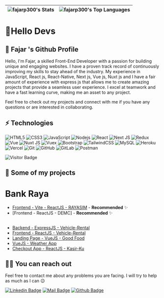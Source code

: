 | ![fajarp300's Stats](https://github-readme-stats.vercel.app/api?username=fajarp300&theme=monokai&show_icons=true&hide_border=true&count_private=true) | ![fajarp300's Top Languages](https://github-readme-stats.vercel.app/api/top-langs/?username=fajarp300&theme=monokai&show_icons=true&hide_border=true&layout=compact) |
|---|---|


# 🚀Hello Devs

## 🍊 Fajar 's Github Profile
Hello, I'm Fajar, a skilled Front-End Developer with a passion for building unique and engaging websites. I have a proven track record of continuously improving my skills to stay ahead of the industry. My experience in JavaScript, React js, React-Native, Next js, Vue js, Nuxt js and I have a fair amount of experience with express js that allows me to create amazing projects that provide a seamless user experience. I excel at teamwork and have a fast learning curve, making me an asset to any project.

Feel free to check out my projects and connect with me if you have any questions or are interested in collaborating.


## ⚡ Technologies

![HTML5](https://img.shields.io/badge/-HTML5-E34F26?style=flat-square&logo=html5&logoColor=white)
![CSS3](https://img.shields.io/badge/-CSS3-1572B6?style=flat-square&logo=css3)
![JavaScript](https://img.shields.io/badge/-JavaScript-black?style=flat-square&logo=javascript)
![Nodejs](https://img.shields.io/badge/-Nodejs-black?style=flat-square&logo=Node.js)
![React](https://img.shields.io/badge/-React_JS-black?style=flat-square&logo=react)
![Next JS](https://img.shields.io/badge/Next_JS-black?logo=nextdotjs)
![Redux](https://img.shields.io/badge/Redux-000000?logo=redux)
![Vue](https://img.shields.io/badge/Vue-000000?logo=vuedotjs)
![Nuxt JS](https://img.shields.io/badge/Nuxt_JS-black?logo=nuxtdotjs)
![Vuex](https://img.shields.io/badge/Vuex-000000?logo=vuedotjs)
![Bootstrap](https://img.shields.io/badge/-Bootstrap-563D7C?style=flat-square&logo=bootstrap)
![TailwindCSS](https://img.shields.io/badge/TailwindCSS-black?logo=tailwindcss)
![MySQL](https://img.shields.io/badge/-MySQL-black?style=flat-square&logo=mysql)
![Heroku](https://img.shields.io/badge/-Heroku-430098?style=flat-square&logo=heroku)
![Vercel](https://img.shields.io/badge/Vercel-black?logo=vercel)
![Git](https://img.shields.io/badge/-Git-black?style=flat-square&logo=git)
![GitHub](https://img.shields.io/badge/-GitHub-181717?style=flat-square&logo=github)
![GitLab](https://img.shields.io/badge/-GitLab-FCA121?style=flat-square&logo=gitlab)
![Postman](https://img.shields.io/badge/Postman-black?logo=postman)



![Visitor Badge](https://visitor-badge.laobi.icu/badge?page_id=fajar035)


## 🥳 Some of my projects
# Bank Raya
- [Frontend - Vite - ReactJS - RAYASIM](https://github.com/Bank-Raya/bridgtl-rsm-fe-dashboard) - **Recommended** ✨
- [Frontend - ReactJS - DEMC] - **Recommended** ✨

## 
- [Backend - ExpressJS - Vehicle-Rental](https://github.com/fajar035/BE_vehicle_rent)
- [Frontend - ReactJS - Vehicle-Rental](https://react-vehicle-rental.vercel.app/)
- [Landing Page - VueJS - Good Food](https://good-foods.vercel.app/) 
- [VueJS - Weather App](https://weather-app-ikehikeh151.vercel.app/) 
- [Checkout App - ReactJS - Kasir-Ku](https://kasir-ku-react.vercel.app/) 


## 🤙🏻 You can reach out

Feel free to contact me about any problems you are facing. I will try to help as much as I can 😉

[![Linkedin Badge](https://img.shields.io/badge/linkedin-%230077B5.svg?&style=for-the-badge&logo=linkedin&logoColor=white)](https://www.linkedin.com/in/fajarrr035/)
[![Mail Badge](https://img.shields.io/badge/email-c14438?style=for-the-badge&logo=Gmail&logoColor=white&link=mailto:fajarrrr035@gmail.com)](mailto:fajarrr035@gmail.com)
[![Github Badge](https://img.shields.io/badge/github-333?style=for-the-badge&logo=github&logoColor=white)](https://github.com/fajar035)  
